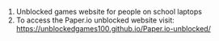 1. Unblocked games website for people on school laptops
2. To access the Paper.io unblocked website visit: https://unblockedgames100.github.io/Paper.io-unblocked/
